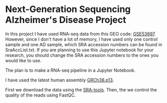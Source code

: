 # Next-Generation Sequencing Alzheimer's Disease Project

In this project I have used RNA-seq data from this GEO code: [GSE53697](https://www.ncbi.nlm.nih.gov/geo/query/acc.cgi?acc=GSE53697).
However, since I don't have a lot of memory, I have used only one control sample and one AD sample, which SRA accession numbers can be found in SraAccList.txt. If you are planning to use this Jupyter notebook for your research, you should change the SRA accession numbers to the ones you would like to use.

The plan is to make a RNA-seq pipeline in a Jupyter Notebook.

I have used the latest human assembly [GRCh38.p13](https://www.ncbi.nlm.nih.gov/assembly/GCF_000001405.39).

First we download the data using the [SRA-tools](https://www.github.com/ncbi/sra-tools).
Then, the we control the quality of the reads using FastQC.

